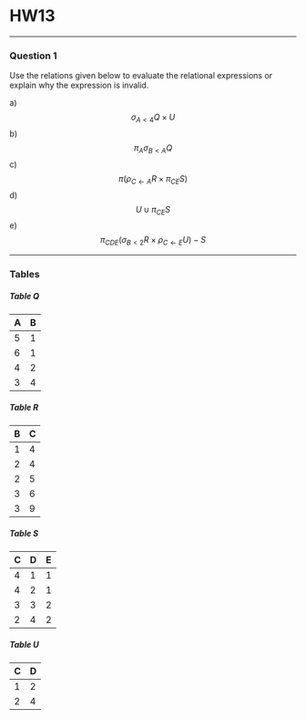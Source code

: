 # HW13
---
### Question 1
Use the relations given below to evaluate the relational expressions or explain why the expression is invalid.

a) $$\sigma_{A < 4} Q \times U$$
b) $$\pi_{A} \sigma_{B < A} Q$$
c) $$\pi (\rho_{C \leftarrow A} R \times \pi_{CE}S)$$
d) $$U \cup \pi_{CE}S$$
e) $$\pi_{CDE}(\sigma_{B<2}R\times \rho_{C \leftarrow E}U) - S$$

---
### Tables

##### Table Q
| A   | B   |
| --- | --- |
| 5   | 1   |
| 6   | 1   |
| 4   | 2   |
| 3   | 4   |

##### Table R
| B   | C   |
| --- | --- |
| 1   | 4   |
| 2   | 4   |
| 2   | 5   |
| 3   | 6   |
| 3   | 9   |

##### Table S
| C   | D   | E   |
| --- | --- | --- |
| 4   | 1   | 1   |
| 4   | 2   | 1   |
| 3   | 3   | 2   |
| 2   | 4   | 2    |

##### Table U
| C   | D   |
| --- | --- |
| 1   | 2   |
| 2   | 4    |

